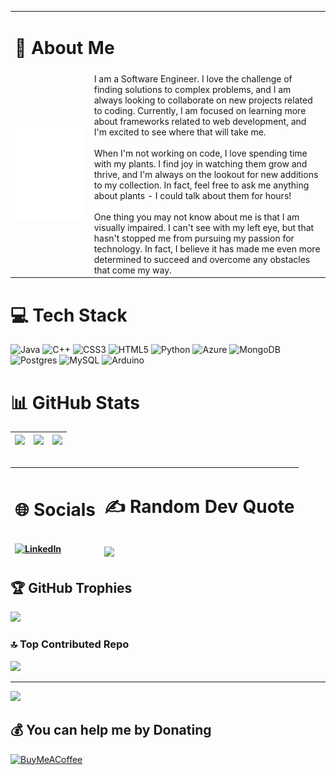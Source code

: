 


<table style="border:0px solid white;" >
    <tr>
      <td colspan="2"><h1>💫 About Me</h1></td>
    </tr>
    <tr>
      <td>
        <div style="width: 100%;">
          <img src="hello.svg" style="width: 100%;" alt="Click to see the source">
        </div>
      </td>
        <td>
        I am a Software Engineer. I love the challenge of finding solutions to complex problems, and I am always looking to collaborate on new projects related to coding. Currently, I am focused on learning more about frameworks related to web development, and I'm excited to see where that will take me.<br><br>When I'm not working on code, I love spending time with my plants. I find joy in watching them grow and thrive, and I'm always on the lookout for new additions to my collection. In fact, feel free to ask me anything about plants - I could talk about them for hours!<br><br>One thing you may not know about me is that I am visually impaired. I can't see with my left eye, but that hasn't stopped me from pursuing my passion for technology. In fact, I believe it has made me even more determined to succeed and overcome any obstacles that come my way.
        </td>
    </tr>
</table>

# 💻 Tech Stack
![Java](https://img.shields.io/badge/java-%23ED8B00.svg?style=for-the-badge&logo=java&logoColor=white) ![C++](https://img.shields.io/badge/c++-%2300599C.svg?style=for-the-badge&logo=c%2B%2B&logoColor=white) ![CSS3](https://img.shields.io/badge/css3-%231572B6.svg?style=for-the-badge&logo=css3&logoColor=white) ![HTML5](https://img.shields.io/badge/html5-%23E34F26.svg?style=for-the-badge&logo=html5&logoColor=white) ![Python](https://img.shields.io/badge/python-3670A0?style=for-the-badge&logo=python&logoColor=ffdd54) ![Azure](https://img.shields.io/badge/azure-%230072C6.svg?style=for-the-badge&logo=azure-devops&logoColor=white) ![MongoDB](https://img.shields.io/badge/MongoDB-%234ea94b.svg?style=for-the-badge&logo=mongodb&logoColor=white) ![Postgres](https://img.shields.io/badge/postgres-%23316192.svg?style=for-the-badge&logo=postgresql&logoColor=white) ![MySQL](https://img.shields.io/badge/mysql-%2300f.svg?style=for-the-badge&logo=mysql&logoColor=white) ![Arduino](https://img.shields.io/badge/-Arduino-00979D?style=for-the-badge&logo=Arduino&logoColor=white)
# 📊 GitHub Stats
| ![](https://github-readme-stats.vercel.app/api?username=madri308&theme=dark&hide_border=false&include_all_commits=false&count_private=false)<br/>  | ![](https://github-readme-streak-stats.herokuapp.com/?user=madri308&theme=dark&hide_border=false)<br/> | ![](https://github-readme-stats.vercel.app/api/top-langs/?username=madri308&theme=dark&hide_border=false&include_all_commits=false&count_private=false&layout=compact) |
| ------------- | ------------- | ------------- |

##

| <h1>🌐 Socials</h1><br/>[![LinkedIn](https://img.shields.io/badge/LinkedIn-%230077B5.svg?logo=linkedin&logoColor=white)](https://linkedin.com/in/estebanmadrigal) | <h1>✍️ Random Dev Quote</h1><br/>![](https://quotes-github-readme.vercel.app/api?type=vetical&theme=tokyonight) |
| :--------- | :--------- |

## 🏆 GitHub Trophies
![](https://github-profile-trophy.vercel.app/?username=madri308&theme=darkhub&no-frame=false&no-bg=true&margin-w=4)

### 🔝 Top Contributed Repo
![](https://github-contributor-stats.vercel.app/api?username=madri308&limit=5&theme=dark&combine_all_yearly_contributions=true)

---
[![](https://visitcount.itsvg.in/api?id=madri308&icon=5&color=7)](https://visitcount.itsvg.in)

  ## 💰 You can help me by Donating
  [![BuyMeACoffee](https://img.shields.io/badge/Buy%20Me%20a%20Coffee-ffdd00?style=for-the-badge&logo=buy-me-a-coffee&logoColor=black)](https://buymeacoffee.com/emadrigal) 

  
<!-- Proudly created with GPRM ( https://gprm.itsvg.in ) -->
